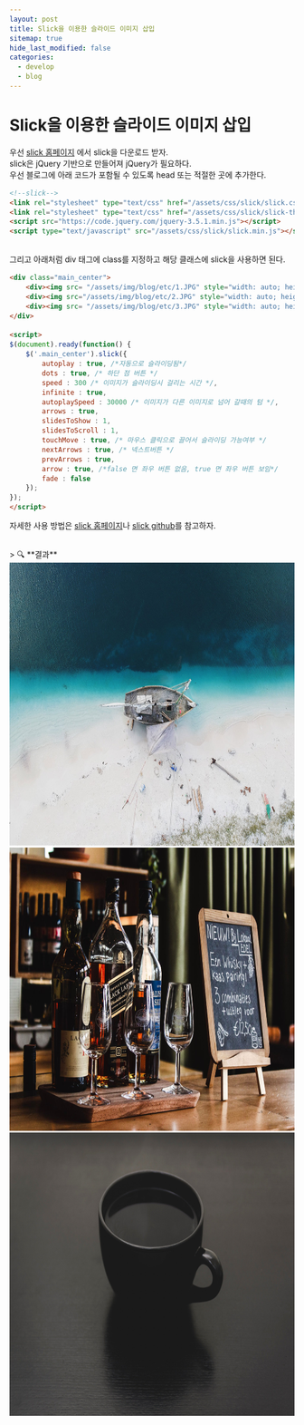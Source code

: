```yaml
---
layout: post
title: Slick을 이용한 슬라이드 이미지 삽입
sitemap: true
hide_last_modified: false
categories:
  - develop
  - blog
---
```

# Slick을 이용한 슬라이드 이미지 삽입

우선 [slick 홈페이지](http://kenwheeler.github.io/slick/) 에서 slick을 다운로드 받자.  
slick은 jQuery 기반으로 만들어져 jQuery가 필요하다.  
우선 블로그에 아래 코드가 포함될 수 있도록 head 또는 적절한 곳에 추가한다.

```html
<!--slick-->
<link rel="stylesheet" type="text/css" href="/assets/css/slick/slick.css"/>
<link rel="stylesheet" type="text/css" href="/assets/css/slick/slick-theme.css"/>
<script	src="https://code.jquery.com/jquery-3.5.1.min.js"></script>
<script	type="text/javascript" src="/assets/css/slick/slick.min.js"></script>
```

<br>
그리고 아래처럼 div 태그에 class를 지정하고 해당 클래스에 slick을 사용하면 된다.

```html
<div class="main_center">
    <div><img src= "/assets/img/blog/etc/1.JPG" style="width: auto; height: 500px;"></div>
    <div><img src="/assets/img/blog/etc/2.JPG" style="width: auto; height: 500px;"></div>
    <div><img src= "/assets/img/blog/etc/3.JPG" style="width: auto; height: 500px;"></div>
</div>

<script>
$(document).ready(function() {
    $('.main_center').slick({
        autoplay : true, /*자동으로 슬라이딩됨*/
        dots : true, /* 하단 점 버튼 */
        speed : 300 /* 이미지가 슬라이딩시 걸리는 시간 */,
        infinite : true,
        autoplaySpeed : 30000 /* 이미지가 다른 이미지로 넘어 갈때의 텀 */,
        arrows : true,
        slidesToShow : 1,
        slidesToScroll : 1,
        touchMove : true, /* 마우스 클릭으로 끌어서 슬라이딩 가능여부 */
        nextArrows : true, /* 넥스트버튼 */
        prevArrows : true,
        arrow : true, /*false 면 좌우 버튼 없음, true 면 좌우 버튼 보임*/
        fade : false
    });
});
</script>
```

자세한 사용 방법은 [slick 홈페이지](http://kenwheeler.github.io/slick/)나 [slick github](https://github.com/kenwheeler/slick/)를 참고하자.

<br>
> 🔍 **결과**

<div class="main_center">
    <div><img src= "/assets/img/blog/develop/blog/1.jpg" style="width: auto; height: 500px;"></div>
    <div><img src="/assets/img/blog/develop/blog/2.jpg" style="width: auto; height: 500px;"></div>
    <div><img src= "/assets/img/blog/develop/blog/3.jpg" style="width: auto; height: 500px;"></div>
</div>

<script>
$(document).ready(function() {
    $('.main_center').slick({
        autoplay : true, /*자동으로 슬라이딩됨*/
        dots : true, /* 하단 점 버튼 */
        speed : 300 /* 이미지가 슬라이딩시 걸리는 시간 */,
        infinite : true,
        autoplaySpeed : 30000 /* 이미지가 다른 이미지로 넘어 갈때의 텀 */,
        arrows : true,
        slidesToShow : 1,
        slidesToScroll : 1,
        touchMove : true, /* 마우스 클릭으로 끌어서 슬라이딩 가능여부 */
        nextArrows : true, /* 넥스트버튼 */
        prevArrows : true,
        arrow : true, /*false 면 좌우 버튼 없음, true 면 좌우 버튼 보임*/
        fade : false
    });
});
</script>